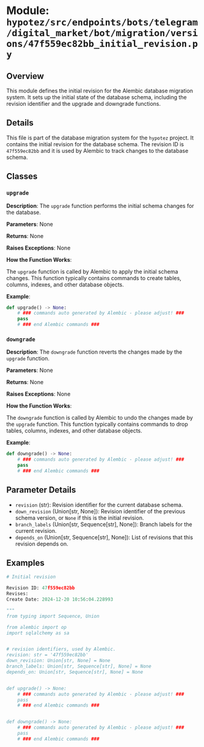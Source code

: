 # Module: `hypotez/src/endpoints/bots/telegram/digital_market/bot/migration/versions/47f559ec82bb_initial_revision.py`

## Overview

This module defines the initial revision for the Alembic database migration system. It sets up the initial state of the database schema, including the revision identifier and the upgrade and downgrade functions.

## Details

This file is part of the database migration system for the `hypotez` project. It contains the initial revision for the database schema. The revision ID is `47f559ec82bb` and it is used by Alembic to track changes to the database schema.

## Classes

### `upgrade`

**Description**: The `upgrade` function performs the initial schema changes for the database.

**Parameters**: None

**Returns**: None

**Raises Exceptions**: None

**How the Function Works**:

The `upgrade` function is called by Alembic to apply the initial schema changes. This function typically contains commands to create tables, columns, indexes, and other database objects. 

**Example**:

```python
def upgrade() -> None:
    # ### commands auto generated by Alembic - please adjust! ###
    pass
    # ### end Alembic commands ###
```

### `downgrade`

**Description**: The `downgrade` function reverts the changes made by the `upgrade` function.

**Parameters**: None

**Returns**: None

**Raises Exceptions**: None

**How the Function Works**:

The `downgrade` function is called by Alembic to undo the changes made by the `upgrade` function. This function typically contains commands to drop tables, columns, indexes, and other database objects. 

**Example**:

```python
def downgrade() -> None:
    # ### commands auto generated by Alembic - please adjust! ###
    pass
    # ### end Alembic commands ###
```

## Parameter Details

- `revision` (str): Revision identifier for the current database schema.
- `down_revision` (Union[str, None]): Revision identifier of the previous schema version, or `None` if this is the initial revision.
- `branch_labels` (Union[str, Sequence[str], None]): Branch labels for the current revision.
- `depends_on` (Union[str, Sequence[str], None]): List of revisions that this revision depends on.

## Examples

```python
# Initial revision

Revision ID: 47f559ec82bb
Revises: 
Create Date: 2024-12-20 10:56:04.228993

"""
from typing import Sequence, Union

from alembic import op
import sqlalchemy as sa


# revision identifiers, used by Alembic.
revision: str = '47f559ec82bb'
down_revision: Union[str, None] = None
branch_labels: Union[str, Sequence[str], None] = None
depends_on: Union[str, Sequence[str], None] = None


def upgrade() -> None:
    # ### commands auto generated by Alembic - please adjust! ###
    pass
    # ### end Alembic commands ###


def downgrade() -> None:
    # ### commands auto generated by Alembic - please adjust! ###
    pass
    # ### end Alembic commands ###
```